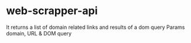 # web-scrapper-api
 It returns a list of domain related links and results of a dom query
 Params domain, URL & DOM query
